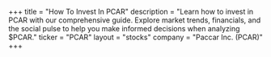 +++
title = "How To Invest In PCAR"
description = "Learn how to invest in PCAR with our comprehensive guide. Explore market trends, financials, and the social pulse to help you make informed decisions when analyzing $PCAR."
ticker = "PCAR"
layout = "stocks"
company = "Paccar Inc. (PCAR)"
+++

